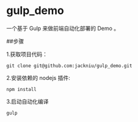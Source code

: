 # gulp_demo
一个基于 Gulp 来做前端自动化部署的 Demo 。

##步骤

1.获取项目代码：

```
git clone git@github.com:jackniu/gulp_demo.git
```

2.安装依赖的 nodejs 插件:

```
npm install
```

3.启动自动化编译

```
gulp
```
